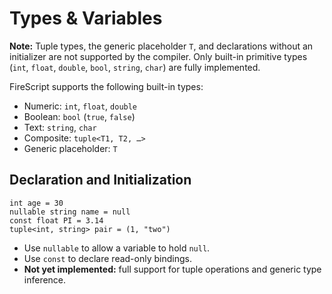 # Types & Variables

**Note:** Tuple types, the generic placeholder `T`, and declarations without an initializer are not supported by the compiler. Only built-in primitive types (`int`, `float`, `double`, `bool`, `string`, `char`) are fully implemented.

FireScript supports the following built-in types:

- Numeric: `int`, `float`, `double`
- Boolean: `bool` (`true`, `false`)
- Text: `string`, `char`
- Composite: `tuple<T1, T2, …>`
- Generic placeholder: `T`

## Declaration and Initialization

```firescript
int age = 30
nullable string name = null
const float PI = 3.14
tuple<int, string> pair = (1, "two")
```

- Use `nullable` to allow a variable to hold `null`.
- Use `const` to declare read-only bindings.
- **Not yet implemented:** full support for tuple operations and generic type inference.
